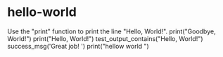 # hello-world
Use the "print" function to print the line "Hello, World!". print("Goodbye, World!") print("Hello, World!") test_output_contains("Hello, World!") success_msg('Great job! ')
print("hellow world ")

